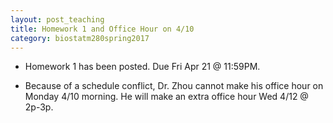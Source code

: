 ```yaml
---
layout: post_teaching
title: Homework 1 and Office Hour on 4/10
category: biostatm280spring2017
---
```


* Homework 1 has been posted. Due Fri Apr 21 @ 11:59PM.

* Because of a schedule conflict, Dr. Zhou cannot make his office hour on Monday 4/10 morning. He will make an extra office hour Wed 4/12 @ 2p-3p.


